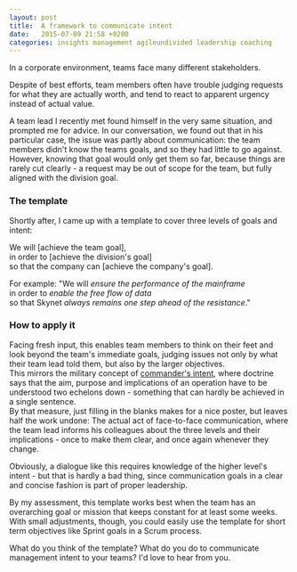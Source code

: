 ```yaml
---
layout: post
title:  A framework to communicate intent
date:   2015-07-09 21:58 +0200
categories: insights management agileundivided leadership coaching
---
```

In a corporate environment, teams face many different stakeholders.

Despite of best efforts, team members often have trouble judging requests for what they are actually worth, and tend to react to apparent urgency instead of actual value.

A team lead I recently met found himself in the very same situation, and prompted me for advice. In our conversation, we found out that in his particular case, the issue was partly about communication: the team members didn't know the teams goals, and so they had little to go against.  
However, knowing that goal would only get them so far, because things are rarely cut clearly - a request may be out of scope for the team, but fully aligned with the division goal.

### The template
Shortly after, I came up with a template to cover three levels of goals and intent:

We will [achieve the team goal],  
in order to [achieve the division's goal]  
so that the company can [achieve the company's goal].  

For example:
"We will _ensure the performance of the mainframe_  
in order to _enable the free flow of data_  
so that Skynet _always remains one step ahead of the resistance_."  

### How to apply it
Facing fresh input, this enables team members to think on their feet and look beyond the team's immediate goals, judging issues not only by what their team lead told them, but also by the larger objectives.  
This mirrors the military concept of [commander's intent](https://en.wikipedia.org/wiki/Intent_%28military%29), where doctrine says that the aim, purpose and implications of an operation have to be understood two echelons down - something that can hardly be achieved in a single sentence.  
By that measure, just filling in the blanks makes for a nice poster, but leaves half the work undone: The actual act of face-to-face communication, where the team lead informs his colleagues about the three levels and their implications - once to make them clear, and once again whenever they change.  

Obviously, a dialogue like this requires knowledge of the higher level's intent - but that is hardly a bad thing, since communication goals in a clear and concise fashion is part of proper leadership.  

By my assessment, this template works best when the team has an overarching goal or mission that keeps constant for at least some weeks. With small adjustments, though, you could easily use the template for short term objectives like Sprint goals in a Scrum process.  

What do you think of the template? What do you do to communicate management intent to your teams? I'd love to hear from you.